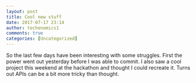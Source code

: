 ```yaml
---
layout: post
title: Cool new stuff
date: 2017-07-17 23:14
author: techenomics1
comments: true
categories: [Uncategorized]
---
```


So the last few days have been interesting with some struggles.  First the power went out yesterday before I was able to commit.  I also saw a cool project this weekend at the hackathon and thought I could recreate it.  Turns out APIs can be a bit more tricky than thought.  